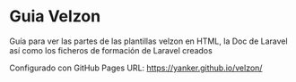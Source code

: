 # Guia Velzon

Guía para ver las partes de las plantillas velzon en HTML, la Doc de Laravel así como los ficheros de formación de Laravel creados

Configurado con GitHub Pages URL: https://yanker.github.io/velzon/

